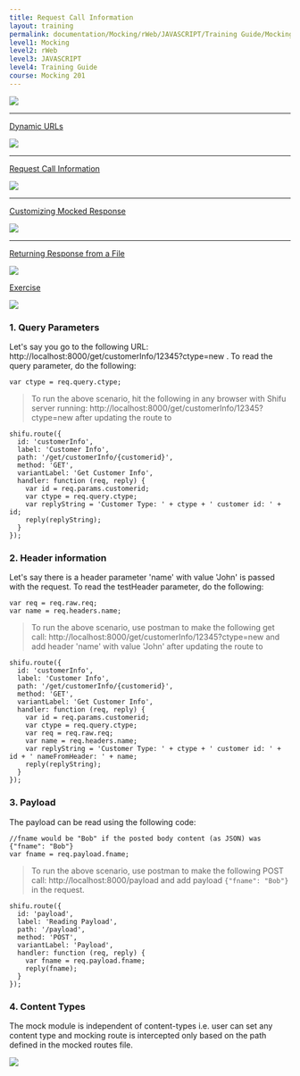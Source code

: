 ```yaml
---
title: Request Call Information
layout: training
permalink: documentation/Mocking/rWeb/JAVASCRIPT/Training Guide/Mocking 201/Request Call Information
level1: Mocking
level2: rWeb
level3: JAVASCRIPT
level4: Training Guide
course: Mocking 201
---
```

<div class="sidebar">
<div class="training-doc-link">
<div class ="training-doc-link-left">
<img class="training-doc-link-left__img" src="{{site.baseurl}}/images/training/checked.png" srcset="{{site.baseurl}}/images/training/checked%402x.png 2x, {{site.baseurl}}/images/training/checked%403x.png 3x" /><hr class="training-doc-link-left__hr training-doc-link-left__hr-completed" /></div>
<p class="training-doc-link__text">
<a class="training-doc-link__text-completed" href="./Dynamic URLs">Dynamic URLs</a></p>
</div>
<div class="training-doc-link">
<div class ="training-doc-link-left">
<img class="training-doc-link-left__img" src="{{site.baseurl}}/images/training/actived.png" srcset="{{site.baseurl}}/images/training/actived%402x.png 2x, {{site.baseurl}}/images/training/actived%403x.png 3x" /><hr class="training-doc-link-left__hr training-doc-link-left__hr-pending" /></div>
<p class="training-doc-link__text">
<a class="training-doc-link__text-current" href="./Request Call Information">Request Call Information</a></p>
</div>
<div class="training-doc-link">
<div class ="training-doc-link-left">
<img class="training-doc-link-left__img" src="{{site.baseurl}}/images/training/unread.png" srcset="{{site.baseurl}}/images/training/unread%402x.png 2x, {{site.baseurl}}/images/training/unread%403x.png 3x" /><hr class="training-doc-link-left__hr training-doc-link-left__hr-pending" /></div>
<p class="training-doc-link__text">
<a class="training-doc-link__text-pending" href="./Customizing Mocked Response">Customizing Mocked Response</a></p>
</div>
<div class="training-doc-link">
<div class ="training-doc-link-left">
<img class="training-doc-link-left__img" src="{{site.baseurl}}/images/training/unread.png" srcset="{{site.baseurl}}/images/training/unread%402x.png 2x, {{site.baseurl}}/images/training/unread%403x.png 3x" /><hr class="training-doc-link-left__hr training-doc-link-left__hr-pending" /></div>
<p class="training-doc-link__text">
<a class="training-doc-link__text-pending" href="./Returning Response from a File">Returning Response from a File</a></p>
</div>
<div class="training-doc-link">
<div class ="training-doc-link-left">
<img class="training-doc-link-left__img" src="{{site.baseurl}}/images/training/unread.png" srcset="{{site.baseurl}}/images/training/unread%402x.png 2x, {{site.baseurl}}/images/training/unread%403x.png 3x" /></div>
<p class="training-doc-link__text">
<a class="training-doc-link__text-pending" href="./Exercise">Exercise</a></p>
</div>
</div>
<div class="training-doc-nav-btn">
<a href="./Dynamic URLs"><img src="{{site.baseurl}}/images/training/btn-left.png" srcset="{{site.baseurl}}/images/training/btn-left%402x.png 2x, {{site.baseurl}}/images/training/btn-left%403x.png 3x" /></a>
</div>
<div class="training-content markdown">
<h3>1. Query Parameters</h3>
<p>Let's say you go to the following URL: http://localhost:8000/get/customerInfo/12345?ctype=new . To read the query parameter, do the following:</p>
<pre><code class="language-js">var ctype = req.query.ctype;
</code></pre>
<blockquote>
<p>To run the above scenario, hit the following in any browser with Shifu server running: http://localhost:8000/get/customerInfo/12345?ctype=new after updating the route to</p>
</blockquote>
<pre><code class="language-js">shifu.route({
  id: 'customerInfo',
  label: 'Customer Info',
  path: '/get/customerInfo/{customerid}',
  method: 'GET',
  variantLabel: 'Get Customer Info',
  handler: function (req, reply) {
    var id = req.params.customerid;
    var ctype = req.query.ctype;
    var replyString = 'Customer Type: ' + ctype + ' customer id: ' + id;
    reply(replyString);
  }
});
</code></pre>
<h3>2. Header information</h3>
<p>Let's say there is a header parameter 'name' with value 'John' is passed with the request. To read the testHeader parameter, do the following:</p>
<pre><code class="language-js">var req = req.raw.req;
var name = req.headers.name;
</code></pre>
<blockquote>
<p>To run the above scenario, use postman to make the following get call: http://localhost:8000/get/customerInfo/12345?ctype=new and add header 'name' with value 'John' after updating the route to</p>
</blockquote>
<pre><code class="language-js">shifu.route({
  id: 'customerInfo',
  label: 'Customer Info',
  path: '/get/customerInfo/{customerid}',
  method: 'GET',
  variantLabel: 'Get Customer Info',
  handler: function (req, reply) {
    var id = req.params.customerid;
    var ctype = req.query.ctype;
    var req = req.raw.req;
    var name = req.headers.name;
    var replyString = 'Customer Type: ' + ctype + ' customer id: ' + id + ' nameFromHeader: ' + name;
    reply(replyString);
  }
});
</code></pre>
<h3>3. Payload</h3>
<p>The payload can be read using the following code:</p>
<pre><code class="language-js">//fname would be &quot;Bob&quot; if the posted body content (as JSON) was {&quot;fname&quot;: &quot;Bob&quot;}
var fname = req.payload.fname;
</code></pre>
<blockquote>
<p>To run the above scenario, use postman to make the following POST call: http://localhost:8000/payload and add payload <code>{&quot;fname&quot;: &quot;Bob&quot;}</code> in the request.</p>
</blockquote>
<pre><code class="language-js">shifu.route({
  id: 'payload',
  label: 'Reading Payload',
  path: '/payload',
  method: 'POST',
  variantLabel: 'Payload',
  handler: function (req, reply) {
    var fname = req.payload.fname;
    reply(fname);
  }
});
</code></pre>
<h3>4. Content Types</h3>
<p>The mock module is independent of content-types i.e. user can set any content type and mocking route is intercepted only based on the path defined in the mocked routes file.</p>
</div>
<div class="training-doc-nav-btn">
<a href="./Customizing Mocked Response"><img src="{{site.baseurl}}/images/training/btn-right.png" srcset="{{site.baseurl}}/images/training/btn-right%402x.png 2x, {{site.baseurl}}/images/training/btn-right%403x.png 3x" /></a>
</div>
